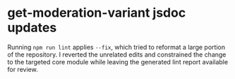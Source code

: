 # get-moderation-variant jsdoc updates

Running `npm run lint` applies `--fix`, which tried to reformat a large portion of the repository.
I reverted the unrelated edits and constrained the change to the targeted core module while
leaving the generated lint report available for review.
